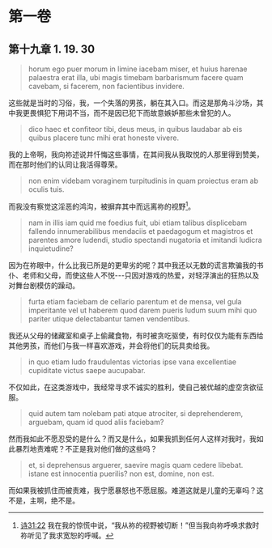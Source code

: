 # 第一卷
## 第十九章 1. 19. 30

> horum ego puer morum in limine iacebam miser, et huius harenae palaestra erat illa, ubi magis timebam barbarismum facere quam cavebam, si facerem, non facientibus invidere. 

这些就是当时的习俗，我，一个失落的男孩，躺在其入口。而这是那角斗沙场，其中我更畏惧犯下用词不当，而不是因已犯下而故意嫉妒那些未曾犯的人。

> dico haec et confiteor tibi, deus meus, in quibus laudabar ab eis quibus placere tunc mihi erat honeste vivere.

我的上帝啊，我向祢述说并忏悔这些事情，在其间我从我取悦的人那里得到赞美，而在那时他们的认同让我活得尊荣。

> non enim videbam voraginem turpitudinis in quam proiectus eram ab oculis tuis.

而我没有察觉这淫恶的鸿沟，被摒弃其中而远离祢的视野[^1]。

[^1]: [诗31:22](https://biblehub.com/psalms/31-22.htm) 我在我的惊慌中说，“我从祢的视野被切断！”但当我向祢呼唤求救时祢听见了我求宽恕的呼喊。

> nam in illis iam quid me foedius fuit, ubi etiam talibus displicebam fallendo innumerabilibus mendaciis et paedagogum et magistros et parentes amore ludendi, studio spectandi nugatoria et imitandi ludicra inquietudine? 

因为在祢眼中，什么比我已所是的更卑劣的呢？其中我还以无数的谎言欺骗我的书仆、老师和父母，而使这些人不悦---只因对游戏的热爱，对轻浮演出的狂热以及对舞台剧模仿的躁动。

> furta etiam faciebam de cellario parentum et de mensa, vel gula imperitante vel ut haberem quod darem pueris ludum suum mihi quo pariter utique delectabantur tamen vendentibus.

我还从父母的储藏室和桌子上偷藏食物，有时被贪吃驱使，有时仅仅为能有东西给其他男孩，而他们与我一样喜欢游戏，并会将他们的玩具卖给我。

> in quo etiam ludo fraudulentas victorias ipse vana excellentiae cupiditate victus saepe aucupabar.

不仅如此，在这类游戏中，我经常寻求不诚实的胜利，使自己被优越的虚空贪欲征服。

> quid autem tam nolebam pati atque atrociter, si deprehenderem, arguebam, quam id quod aliis faciebam?

然而我如此不愿忍受的是什么？而又是什么，如果我抓到任何人这样对我时，我如此暴烈地责难呢？不正是我对他们做的这些吗？

> et, si deprehensus arguerer, saevire magis quam cedere libebat. istane est innocentia puerilis? non est, domine, non est.

而如果我被抓住而被责难，我宁愿暴怒也不愿屈服。难道这就是儿童的无辜吗？这不是，主啊，绝不是。